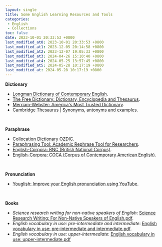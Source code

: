 ```yaml
---
layout: single
title: Some English Learning Resources and Tools
categories:
 - English
 - Collections
toc: false
date: 2023-10-01 20:33:53 +0800
last_modified_at0: 2023-10-01 20:33:53 +0800
last_modified_at1: 2023-12-05 20:14:58 +0800
last_modified_at2: 2023-12-07 19:05:33 +0800
last_modified_at3: 2024-04-26 15:10:40 +0800
last_modified_at4: 2024-05-25 13:57:45 +0800
last_modified_at5: 2024-05-28 10:17:19 +0800
last_modified_at: 2024-05-28 10:17:19 +0800
---
```


**Dictionary**

- [Longman Dictionary of Contemporary English](https://www.ldoceonline.com/).
- [The Free Dictionary: Dictionary, Encyclopedia and Thesaurus](https://www.thefreedictionary.com/).
- [Merriam-Webster: America's Most Trusted Dictionary](https://www.merriam-webster.com/).
- [Cambridge Thesaurus \| Synonyms, antonyms and examples](https://dictionary.cambridge.org/thesaurus/).

<br>

**Paraphrase**

- [Collocation Dictionary OZDIC](https://ozdic.com/).
- [Paraphrasing Tool: Academic Rephrase Tool for Researchers](https://www.ref-n-write.com/paraphrasing-tool).
- [English-Corpora: BNC (British National Corpus)](https://www.english-corpora.org/bnc/).
- [English-Corpora: COCA (Corpus of Contemporary American English)](https://www.english-corpora.org//coca/).

<br>

**Pronunciation**

- [Youglish: Improve your English pronunciation using YouTube](https://youglish.com/).

<br>

**Books**

- *Science research writing for non-native speakers of English*: [Science Research Writing: For Non-Native Speakers of English.pdf](https://redacaocientifica.weebly.com/uploads/6/0/2/2/60226751/science_writing_for_non-native_engish_speakers.pdf).
- *English vocabulary in use: pre-intermediate and intermediate*: [English vocabulary in use: pre-intermediate and intermediate.pdf](https://www.cag.edu.tr/uploads/site/lecturer-files/387-2-english-vocabulary-in-use-pre-intermediate-and-intermediate-redman-2017-4th-264p-sayfalar-silindi-3br9.pdf).
- *English vocabulary in use: upper-intermediate*: [English vocabulary in use: upper-intermediate.pdf](https://dl3.languagecentre.ir/vocabulary/English%20Vocabulary%20in%20Use%20Upper-Intermediate%204th%20Edition%20[www.languagecentre.ir].pdf)

<br>
